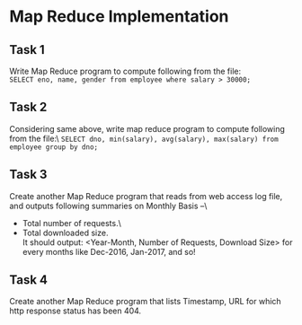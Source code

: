 # Map Reduce Implementation

## Task 1
Write Map Reduce program to compute following from the file:\
`SELECT eno, name, gender from employee where salary > 30000;`

## Task 2
Considering same above, write map reduce program to compute following from the file:\ 
`SELECT dno, min(salary), avg(salary), max(salary) from employee group by dno;`

## Task 3
Create another Map Reduce program that reads from web access log file, and outputs following summaries on Monthly Basis –\
* Total number of requests.\
* Total downloaded size.
\
It should output: <Year-Month, Number of Requests, Download Size> for every months like Dec-2016, Jan-2017, and so!

## Task 4
Create another Map Reduce program that lists Timestamp, URL for which http response status has been 404. 
